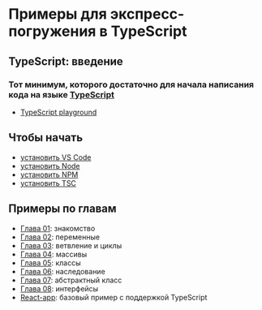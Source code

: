 # Примеры для экспресс-погружения в TypeScript
## TypeScript: введение

### Тот минимум, которого достаточно для начала написания кода на языке [TypeScript](https://www.typescriptlang.org)

- [TypeScript playground](https://www.typescriptlang.org/play?#code/Q)

## Чтобы начать
- [установить VS Code]()
- [установить Node]()
- [установить NPM]()
- [установить TSC]()

## Примеры по главам
- [Глава 01](./Chapter-01/): знакомство 
- [Глава 02](./Chapter-02): переменные
- [Глава 03](./Chapter-03): ветвление и циклы
- [Глава 04](./Chapter-04): массивы
- [Глава 05](./Chapter-05): классы
- [Глава 06](./Chapter-06): наследование
- [Глава 07](./Chapter-07): абстрактный класс
- [Глава 08](./Chapter-08): интерфейсы
- [React-app](./client/): базовый пример с поддержкой TypeScript
